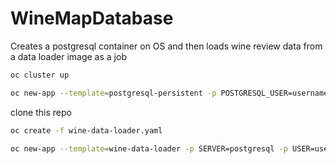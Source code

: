 # WineMapDatabase
Creates a postgresql container on OS and then loads wine review data from a data loader image as a job


```sh
oc cluster up

oc new-app --template=postgresql-persistent -p POSTGRESQL_USER=username -p POSTGRESQL_PASSWORD=password -p POSTGRESQL_DATABASE=wineDb
```
    
clone this repo

```sh
oc create -f wine-data-loader.yaml

oc new-app --template=wine-data-loader -p SERVER=postgresql -p USER=username -p PASSWORD=password -p DBNAME=wineDb
```
